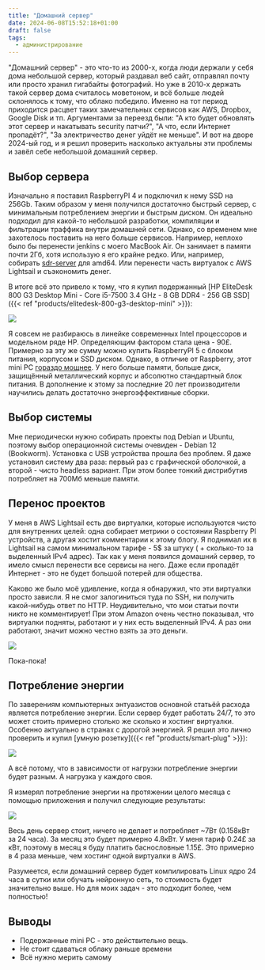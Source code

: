 ```yaml
---
title: "Домашний сервер"
date: 2024-06-08T15:52:18+01:00
draft: false
tags:
  - администрирование
---
```

"Домашний сервер" - это что-то из 2000-х, когда люди держали у себя дома небольшой сервер, который раздавал веб сайт, отправлял почту или просто хранил гигабайты фотографий. Но уже в 2010-х держать такой сервер дома считалось моветоном, и всё больше людей склонялось к тому, что облако победило. Именно на тот период приходится расцвет таких замечательных сервисов как AWS, Dropbox, Google Disk и тп. Аргументами за переезд были: "А кто будет обновлять этот сервер и накатывать security патчи?", "А что, если Интернет пропадёт?", "За электричество денег уйдёт не меньше". И вот на дворе 2024-ый год, и я решил проверить насколько актуальны эти проблемы и завёл себе небольшой домашний сервер.

## Выбор сервера

Изначально я поставил RaspberryPI 4 и подключил к нему SSD на 256Gb. Таким образом у меня получился достаточно быстрый сервер, с минимальным потреблением энергии и быстрым диском. Он идеально подходил для какой-то небольшой разработки, компиляции и фильтрации траффика внутри домашней сети. Однако, со временем мне захотелось поставить на него больше сервисов. Например, неплохо было бы перенести jenkins с моего MacBook Air. Он занимает в памяти почти 2Гб, хотя использую я его крайне редко. Или, например, собирать [sdr-server](https://github.com/dernasherbrezon/sdr-server) для amd64. Или перенести часть виртуалок с AWS Lightsail и съэкономить денег.

В итоге всё это привело к тому, что я купил подержанный [HP EliteDesk 800 G3 Desktop Mini - Core i5-7500 3.4 GHz - 8 GB DDR4 - 256 GB SSD]({{< ref "products/elitedesk-800-g3-desktop-mini" >}}):

![](img/1.jpg)

Я совсем не разбираюсь в линейке современных Intel процессоров и модельном ряде HP. Определяющим фактором стала цена - 90£. Примерно за эту же сумму можно купить RaspberryPI 5 с блоком питания, корпусом и SSD диском. Однако, в отличие от Raspberry, этот mini PC [гораздо мощнее](https://www.youtube.com/watch?v=amVP96OYfUg). У него больше памяти, больше диск, защищённый металлический корпус и абсолютно стандартный блок питания. В дополнение к этому за последние 20 лет производители научились делать достаточно энергоэффективные сборки.

## Выбор системы

Мне периодически нужно собирать проекты под Debian и Ubuntu, поэтому выбор операционной системы очевиден - Debian 12 (Bookworm). Установка с USB устройства прошла без проблем. Я даже установил систему два раза: первый раз с графической оболочкой, а второй - чисто headless вариант. При этом более тонкий дистрибутив потребляет на 700Мб меньше памяти.

## Перенос проектов

У меня в AWS Lightsail есть две виртуалки, которые используются чисто для внутренних целей: одна собирает метрики о состоянии Raspberry PI устройств, а другая хостит комментарии к этому блогу. Я поднимал их в Lightsail на самом минимальном тарифе - 5$ за штуку ( + сколько-то за выделенный IPv4 адрес). Так как у меня появился домашний сервер, то имело смысл перенести все сервисы на него. Даже если пропадёт Интернет - это не будет большой потерей для общества.

Каково же было моё удивление, когда я обнаружил, что эти виртуалки просто зависли. Я не смог залогиниться туда по SSH, ни получить какой-нибудь ответ по HTTP. Неудивительно, что мои статьи почти никто не комментирует! При этом Amazon очень честно показывал, что виртуалки подняты, работают и у них есть выделенный IPv4. А раз они работают, значит можно честно взять за это деньги.

![](img/2.png)

Пока-пока!

## Потребление энергии

По заверениям компьютерных энтуазистов основной статьёй расхода является потребление энергии. Если сервер будет работать 24/7, то это может стоить примерно столько же сколько и хостинг виртуалки. Особенно актуально в странах с дорогой энергией. Я решил это лично проверить и купил [умную розетку]({{< ref "products/smart-plug" >}}):

![](img/3.jpg)

А всё потому, что в зависимости от нагрузки потребление энергии будет разным. А нагрузка у каждого своя.

Я измерял потребление энергии на протяжении целого месяца с помощью приложения и получил следующие результаты:

![](img/4.png)

Весь день сервер стоит, ничего не делает и потребляет ~7Вт (0.158кВт за 24 часа). За месяц это будет примерно 4.8кВт. У меня тариф 0.24£ за кВт, поэтому в месяц я буду платить баснословные 1.15£. Это примерно в 4 раза меньше, чем хостинг одной виртуалки в AWS.

Разумеется, если домашний сервер будет компилировать Linux ядро 24 часа в сутки или обучать нейронную сеть, то стоимость будет значительно выше. Но для моих задач - это подходит более, чем полностью!

## Выводы

 * Подержанные mini PC - это действительно вещь.
 * Не стоит сдаваться облаку раньше времени
 * Всё нужно мерить самому